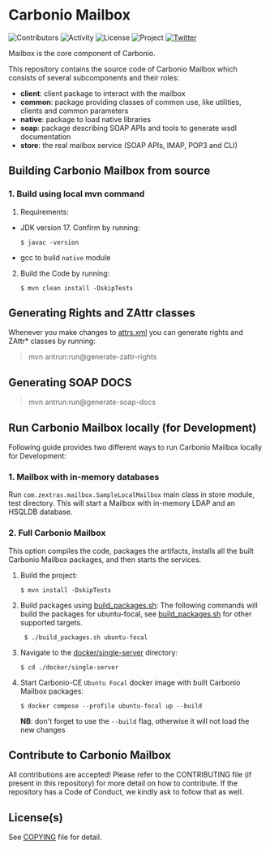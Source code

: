 # Carbonio Mailbox

![Contributors](https://img.shields.io/github/contributors/zextras/carbonio-mailbox "Contributors") ![Activity](https://img.shields.io/github/commit-activity/m/zextras/carbonio-mailbox "Activity") ![License](https://img.shields.io/badge/license-GPL%202-green
"License") ![Project](https://img.shields.io/badge/project-carbonio-informational
"Project") [![Twitter](https://img.shields.io/twitter/url/https/twitter.com/zextras.svg?style=social&label=Follow%20%40zextras)](https://twitter.com/zextras)

Mailbox is the core component of Carbonio.

This repository contains the source code of Carbonio Mailbox which consists of several subcomponents
and their roles:

- **client**: client package to interact with the mailbox
- **common**: package providing classes of common use, like utilities, clients and common parameters
- **native**: package to load native libraries
- **soap**: package describing SOAP APIs and tools to generate wsdl documentation
- **store**: the real mailbox service (SOAP APIs, IMAP, POP3 and CLI)

## Building Carbonio Mailbox from source

### 1. Build using local mvn command

1. Requirements:
- JDK version 17. Confirm by running:
   ```shell
   $ javac -version
   ```
- gcc to build `native` module

2. Build the Code by running:
   ```shell
   $ mvn clean install -DskipTests
   ```

## Generating Rights and ZAttr classes
Whenever you make changes to [attrs.xml](store/src/main/resources/conf/attrs/attrs.xml)
you can generate rights and ZAttr* classes by running:
> mvn antrun:run@generate-zattr-rights

## Generating SOAP DOCS
> mvn antrun:run@generate-soap-docs

## Run Carbonio Mailbox locally (for Development)
Following guide provides two different ways to run Carbonio Mailbox locally for Development:

### 1. Mailbox with in-memory databases
Run `com.zextras.mailbox.SampleLocalMailbox` main class in store module, 
test directory.
This will start a Mailbox with in-memory LDAP and an HSQLDB database.

### 2. Full Carbonio Mailbox
This option compiles the code, packages the artifacts, installs all the built Carbonio Mailbox
packages, and then starts the services.

1. Build the project:
   ```shell
   $ mvn install -DskipTests
   ```
2. Build packages using [build_packages.sh](build_packages.sh):
   The following commands will build the packages for ubuntu-focal, see 
   [build_packages.sh](build_packages.sh) for other supported targets.
   ```shell
    $ ./build_packages.sh ubuntu-focal
    ```
3. Navigate to the [docker/single-server](docker/single-server) directory:
    ```shell
    $ cd ./docker/single-server
    ```
4. Start Carbonio-CE `Ubuntu Focal` docker image with built Carbonio Mailbox packages:
   ```shell
   $ docker compose --profile ubuntu-focal up --build
   ```
   **NB**: don't forget to use the `--build` flag, otherwise it will not load the new changes
## Contribute to Carbonio Mailbox

All contributions are accepted! Please refer to the CONTRIBUTING file (if present in this repository)
for more detail on how to contribute. If the repository has a Code of Conduct, 
we kindly ask to follow that as well.

## License(s)

See [COPYING](COPYING) file for detail.
